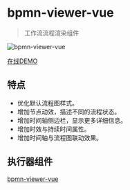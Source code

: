 # bpmn-viewer-vue
> 工作流流程渲染组件

![bpmn-viewer-vue](https://dev.dpark.com.cn/iplatform/codimd/uploads/upload_e649630e2412b862d9c9314def7635b2.gif)

[在线DEMO](http://192.168.126.25/flowable-editor/#/bpmn/staticViewer)

## 特点
* 优化默认流程图样式。
* 增加节点动效，描述不同的流程状态。
* 增加时间轴侧边栏，显示更多详细信息。
* 增加时效与持续时间属性。  
* 增加时间轴与流程图联动效果。


## 执行器组件

[bpmn-viewer-vue](src/packages/vue-bpmn-viewer/README.md)

